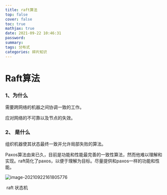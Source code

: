 ```yaml
---
title: raft算法
top: false
cover: false
toc: true
mathjax: true
date: 2021-09-22 10:46:31
password:
summary:
tags: 分布式
categories: 碎片知识
---
```


# Raft算法

### 1、为什么

需要跨网络的机器之间协调一致的工作。

应对网络的不可靠以及节点的失效。

### 2、 是什么

组织机器使其状态最终一致并允许局部失败的算法。

Paxos算法由来已久，目前是功能和性能最完善的一致性算法，然而他难以理解和实现。raft简化了paxos，以便于理解为目标。尽量提供和paxos一样的功能和性能。

![image-20210922161805776](D:\1\blog\source\_posts\raft算法\image-20210922161805776.png)

​																						raft 状态机



